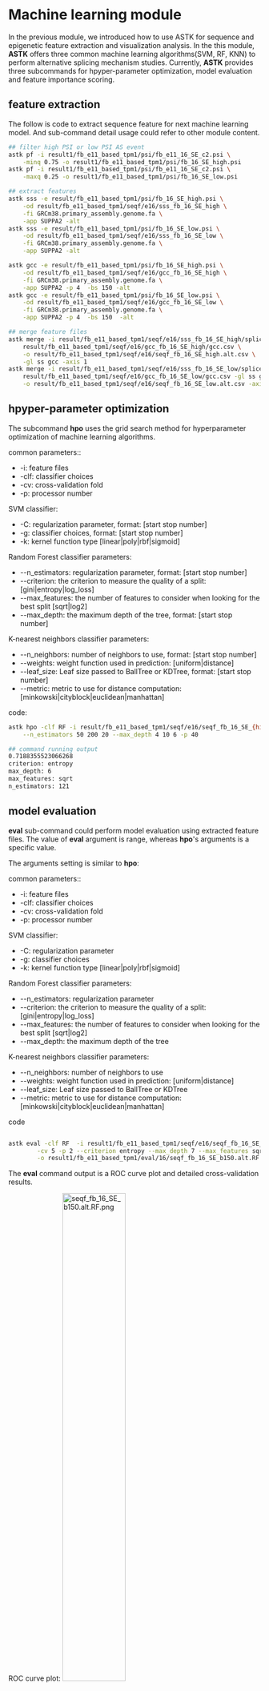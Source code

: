 # Machine learning module

In the previous module, we introduced how to use ASTK for sequence and epigenetic feature extraction and visualization analysis. 
In the this module, **ASTK** offers three common machine learning algorithms(SVM, RF, KNN) to perform alternative splicing mechanism studies. 
Currently, **ASTK** provides three subcommands for hpyper-parameter optimization, model evaluation and feature importance scoring.


## feature extraction

The follow is code to extract sequence feature for next machine learning model. And sub-command detail usage could refer to other module content.

```bash
## filter high PSI or low PSI AS event
astk pf -i result1/fb_e11_based_tpm1/psi/fb_e11_16_SE_c2.psi \
    -minq 0.75 -o result1/fb_e11_based_tpm1/psi/fb_16_SE_high.psi
astk pf -i result1/fb_e11_based_tpm1/psi/fb_e11_16_SE_c2.psi \
    -maxq 0.25 -o result1/fb_e11_based_tpm1/psi/fb_16_SE_low.psi

## extract features
astk sss -e result/fb_e11_based_tpm1/psi/fb_16_SE_high.psi \
    -od result/fb_e11_based_tpm1/seqf/e16/sss_fb_16_SE_high \
    -fi GRCm38.primary_assembly.genome.fa \
    -app SUPPA2 -alt 
astk sss -e result/fb_e11_based_tpm1/psi/fb_16_SE_low.psi \
    -od result/fb_e11_based_tpm1/seqf/e16/sss_fb_16_SE_low \
    -fi GRCm38.primary_assembly.genome.fa \
    -app SUPPA2 -alt

astk gcc -e result/fb_e11_based_tpm1/psi/fb_16_SE_high.psi \
    -od result/fb_e11_based_tpm1/seqf/e16/gcc_fb_16_SE_high \
    -fi GRCm38.primary_assembly.genome.fa \
    -app SUPPA2 -p 4  -bs 150 -alt 
astk gcc -e result/fb_e11_based_tpm1/psi/fb_16_SE_low.psi \
    -od result/fb_e11_based_tpm1/seqf/e16/gcc_fb_16_SE_low \
    -fi GRCm38.primary_assembly.genome.fa \
    -app SUPPA2 -p 4  -bs 150  -alt

## merge feature files
astk merge -i result/fb_e11_based_tpm1/seqf/e16/sss_fb_16_SE_high/splice_scores.csv \
    result/fb_e11_based_tpm1/seqf/e16/gcc_fb_16_SE_high/gcc.csv \
    -o result/fb_e11_based_tpm1/seqf/e16/seqf_fb_16_SE_high.alt.csv \
    -gl ss gcc -axis 1  
astk merge -i result/fb_e11_based_tpm1/seqf/e16/sss_fb_16_SE_low/splice_scores.csv \
    result/fb_e11_based_tpm1/seqf/e16/gcc_fb_16_SE_low/gcc.csv -gl ss gcc  \
    -o result/fb_e11_based_tpm1/seqf/e16/seqf_fb_16_SE_low.alt.csv -axis 1  

```

## hpyper-parameter optimization

The subcommand **hpo** uses the grid search method for hyperparameter optimization of machine learning algorithms.

common parameters::

* -i: feature files
* -clf: classifier choices
* -cv: cross-validation fold
* -p: processor number

SVM classifier:

* -C: regularization parameter, format: [start stop number] 
* -g: classifier choices, format: [start stop number] 
* -k: kernel function type [linear|poly|rbf|sigmoid]

Random Forest classifier parameters:

* --n_estimators: regularization parameter, format: [start stop number] 
* --criterion: the criterion to measure the quality of a split: [gini|entropy|log_loss]
* --max_features: the number of features to consider when looking for the best split [sqrt|log2] 
* --max_depth: the maximum depth of the tree, format: [start stop number] 

K-nearest neighbors classifier parameters:

* --n_neighbors: number of neighbors to use, format: [start stop number] 
* --weights:  weight function used in prediction: [uniform|distance] 
* --leaf_size: Leaf size passed to BallTree or KDTree, format: [start stop number] 
* --metric:  metric to use for distance computation: [minkowski|cityblock|euclidean|manhattan]


code:

```bash
astk hpo -clf RF -i result/fb_e11_based_tpm1/seqf/e16/seqf_fb_16_SE_{high,low}.alt.csv \
    --n_estimators 50 200 20 --max_depth 4 10 6 -p 40

## command running output 
0.7188355523066268
criterion: entropy
max_depth: 6
max_features: sqrt
n_estimators: 121    
```


## model evaluation

**eval** sub-command could perform model evaluation using extracted feature files. The value of **eval** argument is range, whereas **hpo**'s arguments is a specific value.

The arguments setting is similar to **hpo**:

common parameters::

* -i: feature files
* -clf: classifier choices
* -cv: cross-validation fold
* -p: processor number

SVM classifier:

* -C: regularization parameter
* -g: classifier choices
* -k: kernel function type [linear|poly|rbf|sigmoid]

Random Forest classifier parameters:

* --n_estimators: regularization parameter
* --criterion: the criterion to measure the quality of a split: [gini|entropy|log_loss]
* --max_features: the number of features to consider when looking for the best split [sqrt|log2] 
* --max_depth: the maximum depth of the tree  

K-nearest neighbors classifier parameters:

* --n_neighbors: number of neighbors to use 
* --weights:  weight function used in prediction: [uniform|distance] 
* --leaf_size: Leaf size passed to BallTree or KDTree 
* --metric:  metric to use for distance computation: [minkowski|cityblock|euclidean|manhattan]


code

```bash

astk eval -clf RF  -i result1/fb_e11_based_tpm1/seqf/e16/seqf_fb_16_SE_{high,low}.alt.csv \
        -cv 5 -p 2 --criterion entropy --max_depth 7 --max_features sqrt --n_estimators 168 \
        -o result1/fb_e11_based_tpm1/eval/16/seqf_fb_16_SE_b150.alt.RF.txt
```
The **eval** command output is a ROC curve plot and detailed cross-validation results.

ROC curve plot:
<img src='static/img/seqf_fb_16_SE_b150.alt.RF.png' alt="seqf_fb_16_SE_b150.alt.RF.png" width="50%" height="50%"></img>

cross-validation results:

```text
                        0                         
0   339  185
1   164  360

      tp   fn   fp   tn   recall  precision  f1-score  
  0   339  185  164  360   0.65     0.67       0.66    
  1   360  164  185  339   0.69     0.66       0.67    
acc                                            0.67
mcc                                            0.33
-------------------------------------------------------
                        1                         
0   332  192
1   168  355

      tp   fn   fp   tn   recall  precision  f1-score  
  0   332  192  168  355   0.63     0.66       0.65    
  1   355  168  192  332   0.68     0.65       0.66    
acc                                            0.66
mcc                                            0.31
-------------------------------------------------------
                        2                         
0   358  166
1   193  330

      tp   fn   fp   tn   recall  precision  f1-score  
  0   358  166  193  330   0.68     0.65       0.67    
  1   330  193  166  358   0.63     0.67       0.65    
acc                                            0.66
mcc                                            0.31
-------------------------------------------------------
                        3                         
0   336  187
1   192  332

      tp   fn   fp   tn   recall  precision  f1-score  
  0   336  187  192  332   0.64     0.64       0.64    
  1   332  192  187  336   0.63     0.64       0.64    
acc                                            0.64
mcc                                            0.28
-------------------------------------------------------
                        4                         
0   356  167
1   164  360

      tp   fn   fp   tn   recall  precision  f1-score  
  0   356  167  164  360   0.68     0.68       0.68    
  1   360  164  167  356   0.69     0.68       0.69    
acc                                            0.68
mcc                                            0.37
-------------------------------------------------------
```

## feature importance

**ASTK** uses Permutation feature importance as the evaluation metric for feature importance. 
And we can use sub-command **fs** in **ASTK**. The classifier arguments setting is similar to **hpo**, and other arguments could be view with `astk fs -h`.

```
astk fs -clf RF  -i result1/fb_e11_based_tpm1/seqf/e16/seqf_fb_16_SE_{high,low}.alt.csv \
        -cv 5 -p 2 --criterion entropy --max_depth 7 --max_features sqrt --n_estimators 168 \
        -o result1/fb_e11_based_tpm1/eval/16/fi_seqf_fb_16_SE_b150.alt.RF.png

```

<img src='static/img/fi_seqf_fb_16_SE_b150.alt.RF.png' alt="fi_seqf_fb_16_SE_b150.alt.RF.png" width="50%" height="50%"></img>
